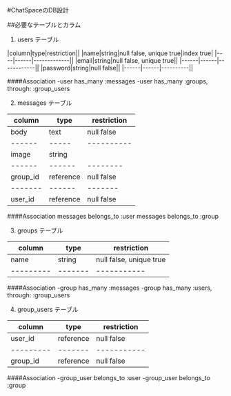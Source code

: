 #ChatSpaceのDB設計


##必要なテーブルとカラム

1. users テーブル

|column|type|restriction||
|name|string|null false, unique true|index true|
|----|------|-------------||
|email|string|null false, unique true||
|------|------|------------||
|password|string|null false||
|------|------|----------||

####Association
-user has_many :messages
-user has_many :groups, through: :group_users


2. messages テーブル

|column|type|restriction|
|------|-----|----------|
|body|text|null false|
|------|-----|----------|
|image|string | |
|------|------|--------|
|group_id |reference|null false|
|-------|------|-------|
|user_id|reference|null false|

####Association
messages belongs_to :user
messages belongs_to :group


3. groups テーブル

|column|type|restriction|
|------|-----|----------|
|name|string|null false, unique true|
|---------|-------|-----------|

####Association
-group has_many :messages
-group has_many :users, through: :group_users


4. group_users テーブル

|column|type|restriction|
|------|-----|----------|
|user_id|reference|null false|
|---------|-------|-----------|
|group_id|reference|null false|

####Association
-group_user belongs_to :user
-group_user belongs_to :group








